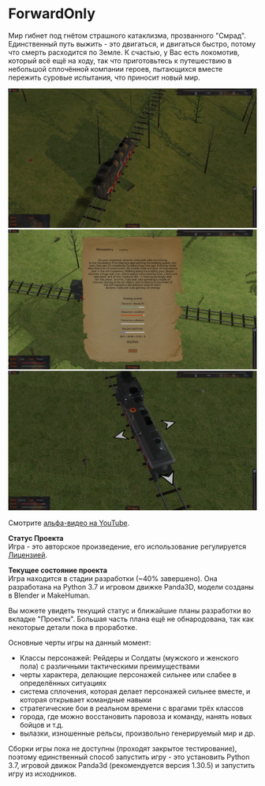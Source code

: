 # ForwardOnly

Мир гибнет под гнётом страшного катаклизма, прозванного "Смрад". Единственный путь выжить - это двигаться, и двигаться быстро, потому что смерть расходится по Земле. К счастью, у Вас есть локомотив, который всё ещё на ходу, так что приготовьтесь к путешествию в небольшой сплочённой компании героев, пытающихся вместе пережить суровые испытания, что приносит новый мир.

![image](https://github.com/IlyaFaer/ForwardOnlyGame/blob/master/preview/screenshot1.png?raw=true)
![image](https://github.com/IlyaFaer/ForwardOnlyGame/blob/master/preview/screenshot2.png?raw=true)
![image](https://github.com/IlyaFaer/ForwardOnlyGame/blob/master/preview/screenshot3.png?raw=true)

Смотрите [альфа-видео на YouTube](https://www.youtube.com/watch?v=JbiubswGOws).

**Статус Проекта**  
Игра - это авторское произведение, его использование регулируется [Лицензией](https://github.com/IlyaFaer/ForwardOnlyGame/blob/master/LICENSE.md).

**Текущее состояние проекта**  
Игра находится в стадии разработки (~40% завершено). Она разработана на Python 3.7 и игровом движке Panda3D, модели созданы в Blender и MakeHuman.

Вы можете увидеть текущий статус и ближайшие планы разработки во вкладке "Проекты". Большая часть плана ещё не обнародована, так как некоторые детали пока в проработке.

Основные черты игры на данный момент:
- Классы персонажей: Рейдеры и Солдаты (мужского и женского пола) с различными тактическими преимуществами
- черты характера, делающие персонажей сильнее или слабее в определённых ситуациях
- система сплочения, которая делает персонажей сильнее вместе, и которая открывает командные навыки
- стратегические бои в реальном времени с врагами трёх классов
- города, где можно восстановить паровоза и команду, нанять новых бойцов и т.д.
- вылазки, изношенные рельсы, произвольно генерируемый мир и др.

Сборки игры пока не доступны (проходят закрытое тестирование), поэтому единственный способ запустить игру - это установить Python 3.7, игровой движок Panda3d (рекомендуется версия 1.30.5) и запустить игру из исходников.
